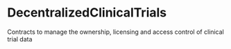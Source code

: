 # DecentralizedClinicalTrials
Contracts to manage the ownership, licensing and access control of clinical trial data
